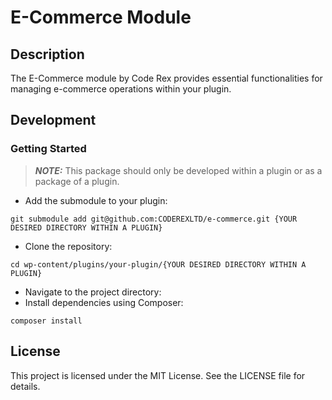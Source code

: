 # E-Commerce Module

## Description
The E-Commerce module by Code Rex provides essential functionalities for managing e-commerce operations within your plugin.

## Development

### Getting Started

> **_NOTE:_** This package should only be developed within a plugin or as a package of a plugin.

- Add the submodule to your plugin:
```
git submodule add git@github.com:CODEREXLTD/e-commerce.git {YOUR DESIRED DIRECTORY WITHIN A PLUGIN}
```

- Clone the repository:
```
cd wp-content/plugins/your-plugin/{YOUR DESIRED DIRECTORY WITHIN A PLUGIN}
```
- Navigate to the project directory:
- Install dependencies using Composer:
```
composer install
```

## License
This project is licensed under the MIT License. See the LICENSE file for details.

